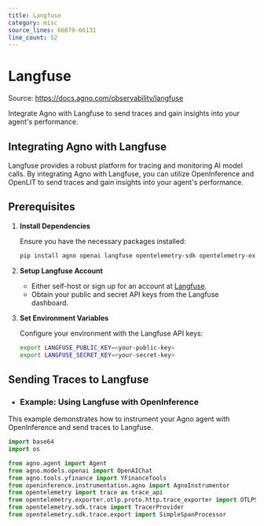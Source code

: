 ```yaml
---
title: Langfuse
category: misc
source_lines: 66079-66131
line_count: 52
---
```


# Langfuse
Source: https://docs.agno.com/observability/langfuse

Integrate Agno with Langfuse to send traces and gain insights into your agent's performance.

## Integrating Agno with Langfuse

Langfuse provides a robust platform for tracing and monitoring AI model calls. By integrating Agno with Langfuse, you can utilize OpenInference and OpenLIT to send traces and gain insights into your agent's performance.

## Prerequisites

1. **Install Dependencies**

   Ensure you have the necessary packages installed:

   ```bash
   pip install agno openai langfuse opentelemetry-sdk opentelemetry-exporter-otlp openinference-instrumentation-agno
   ```

2. **Setup Langfuse Account**

   * Either self-host or sign up for an account at [Langfuse](https://us.cloud.langfuse.com).
   * Obtain your public and secret API keys from the Langfuse dashboard.

3. **Set Environment Variables**

   Configure your environment with the Langfuse API keys:

   ```bash
   export LANGFUSE_PUBLIC_KEY=<your-public-key>
   export LANGFUSE_SECRET_KEY=<your-secret-key>
   ```

## Sending Traces to Langfuse

* ### Example: Using Langfuse with OpenInference

This example demonstrates how to instrument your Agno agent with OpenInference and send traces to Langfuse.

```python
import base64
import os

from agno.agent import Agent
from agno.models.openai import OpenAIChat
from agno.tools.yfinance import YFinanceTools
from openinference.instrumentation.agno import AgnoInstrumentor
from opentelemetry import trace as trace_api
from opentelemetry.exporter.otlp.proto.http.trace_exporter import OTLPSpanExporter
from opentelemetry.sdk.trace import TracerProvider
from opentelemetry.sdk.trace.export import SimpleSpanProcessor

